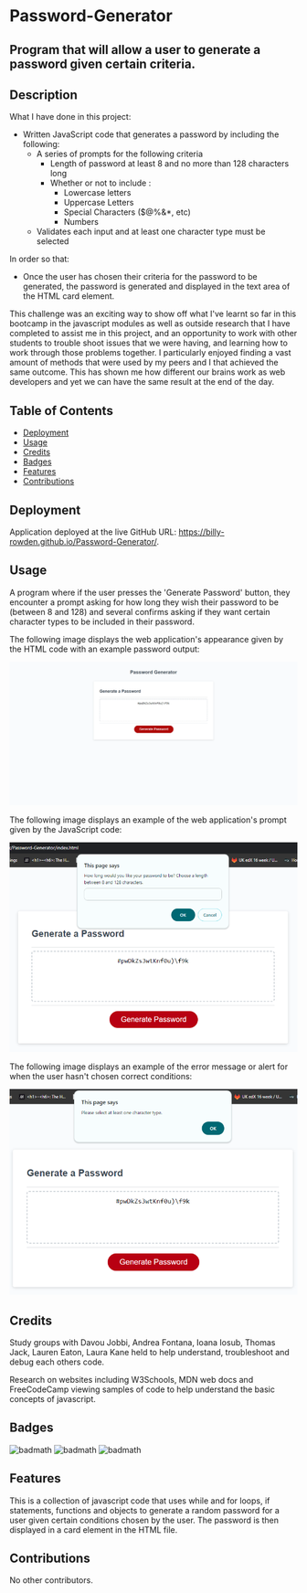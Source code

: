 # Password-Generator
## Program that will allow a user to generate a password given certain criteria. 

## Description 

What I have done in this project:

- Written JavaScript code that generates a password by including the following:
    - A series of prompts for the following criteria
        - Length of password at least 8 and no more than 128 characters long
        - Whether or not to include :
            - Lowercase letters
            - Uppercase Letters
            - Special Characters ($@%&*, etc)
            - Numbers
    - Validates each input and at least one character type must be selected

In order so that:

- Once the user has chosen their criteria for the password to be generated, the password is generated and displayed in the text area of the HTML card element.

This challenge was an exciting way to show off what I've learnt so far in this bootcamp in the javascript modules as well as outside research that I have completed to assist me in this project, and an opportunity to work with other students to trouble shoot issues that we were having, and learning how to work through those problems together. I particularly enjoyed finding a vast amount of methods that were used by my peers and I that achieved the same outcome. This has shown me how different our brains work as web developers and yet we can have the same result at the end of the day. 

## Table of Contents

* [Deployment](#Deployment)
* [Usage](#Usage)
* [Credits](#Credits)
* [Badges](#Badges)
* [Features](#Features)
* [Contributions](#Contributions)

## Deployment

Application deployed at the live GitHub URL: https://billy-rowden.github.io/Password-Generator/.

## Usage 

A program where if the user presses the 'Generate Password' button, they encounter a prompt asking for how long they wish their password to be (between 8 and 128) and several confirms asking if they want certain character types to be included in their password. 

The following image displays the web application's appearance given by the HTML code with an example password output: 

![Alt text](/images/Password-generator-screenshot.png)

The following image displays an example of the web application's prompt given by the JavaScript code: 

![Alt text](/images/Prompt-example.png)

The following image displays an example of the error message or alert for when the user hasn't chosen correct conditions:

![Alt text](/images/Alert-example.png)


## Credits

Study groups with Davou Jobbi, Andrea Fontana, Ioana Iosub, Thomas Jack, Lauren Eaton, Laura Kane held to help understand, troubleshoot and debug each others code.

Research on websites including W3Schools, MDN web docs and FreeCodeCamp viewing samples of code to help understand the basic concepts of javascript.

## Badges

![badmath](https://img.shields.io/badge/Javascript-50.8-blue)
![badmath](https://img.shields.io/badge/HTML-15.4-orange)
![badmath](https://img.shields.io/badge/HTML-33.8-purple)

## Features

This is a collection of javascript code that uses while and for loops, if statements, functions and objects to generate a random password for a user given certain conditions chosen by the user. The password is then displayed in a card element in the HTML file. 

## Contributions

No other contributors.